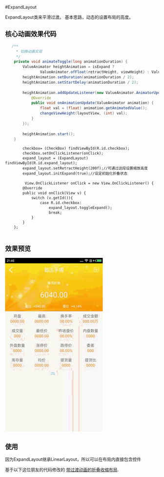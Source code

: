 #ExpandLayout


ExpandLayout类来平滑过渡。
基本思路，动态的设置布局的高度。

## 核心动画效果代码

```java
   /**
     * 切换动画实现
     */
    private void animateToggle(long animationDuration) {
        ValueAnimator heightAnimation = isExpand ?
                ValueAnimator.ofFloat(retractHeight, viewHeight) : ValueAnimator.ofFloat(viewHeight,retractHeight);
        heightAnimation.setDuration(animationDuration / 2);
        heightAnimation.setStartDelay(animationDuration / 2);

        heightAnimation.addUpdateListener(new ValueAnimator.AnimatorUpdateListener() {
            @Override
            public void onAnimationUpdate(ValueAnimator animation) {
                float val = (float) animation.getAnimatedValue();
                changeViewHeight(layoutView, (int) val);
            }
        });

        heightAnimation.start();
    }
```


```
	    checkbox= (CheckBox) findViewById(R.id.checkbox);
        checkbox.setOnClickListener(onClick);
        expand_layout = (ExpandLayout) findViewById(R.id.expand_layout);
        expand_layout.setRetractHeight(200f);//可通过这段设置缩放高度
        expand_layout.initExpand(true);//设定初始化折叠状态
		
		 View.OnClickListener onClick = new View.OnClickListener() {
        @Override
        public void onClick(View v) {
            switch (v.getId()){
                case R.id.checkbox:
                    expand_layout.toggleExpand();
                    break;
            }
        }
    };
	
```

## 效果预览

![图片](https://github.com/aer874475222/ExpandLayout/blob/master/image/222.gif)


## 使用
因为ExpandLayout继承LinearLayout，所以可以在布局内直接包含控件

基于以下这位朋友的代码修改的
[带过渡动画的折叠收缩布局](https://github.com/ss518926/ExpandLayout).



